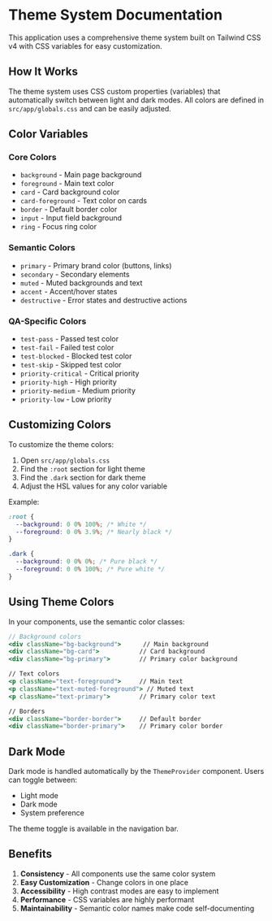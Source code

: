 # Theme System Documentation

This application uses a comprehensive theme system built on Tailwind CSS v4 with CSS variables for easy customization.

## How It Works

The theme system uses CSS custom properties (variables) that automatically switch between light and dark modes. All colors are defined in `src/app/globals.css` and can be easily adjusted.

## Color Variables

### Core Colors
- `background` - Main page background
- `foreground` - Main text color
- `card` - Card background color
- `card-foreground` - Text color on cards
- `border` - Default border color
- `input` - Input field background
- `ring` - Focus ring color

### Semantic Colors
- `primary` - Primary brand color (buttons, links)
- `secondary` - Secondary elements
- `muted` - Muted backgrounds and text
- `accent` - Accent/hover states
- `destructive` - Error states and destructive actions

### QA-Specific Colors
- `test-pass` - Passed test color
- `test-fail` - Failed test color
- `test-blocked` - Blocked test color
- `test-skip` - Skipped test color
- `priority-critical` - Critical priority
- `priority-high` - High priority
- `priority-medium` - Medium priority
- `priority-low` - Low priority

## Customizing Colors

To customize the theme colors:

1. Open `src/app/globals.css`
2. Find the `:root` section for light theme
3. Find the `.dark` section for dark theme
4. Adjust the HSL values for any color variable

Example:
```css
:root {
  --background: 0 0% 100%; /* White */
  --foreground: 0 0% 3.9%; /* Nearly black */
}

.dark {
  --background: 0 0% 0%; /* Pure black */
  --foreground: 0 0% 100%; /* Pure white */
}
```

## Using Theme Colors

In your components, use the semantic color classes:

```jsx
// Background colors
<div className="bg-background">      // Main background
<div className="bg-card">           // Card background
<div className="bg-primary">        // Primary color background

// Text colors
<p className="text-foreground">     // Main text
<p className="text-muted-foreground"> // Muted text
<p className="text-primary">        // Primary color text

// Borders
<div className="border-border">     // Default border
<div className="border-primary">    // Primary color border
```

## Dark Mode

Dark mode is handled automatically by the `ThemeProvider` component. Users can toggle between:
- Light mode
- Dark mode
- System preference

The theme toggle is available in the navigation bar.

## Benefits

1. **Consistency** - All components use the same color system
2. **Easy Customization** - Change colors in one place
3. **Accessibility** - High contrast modes are easy to implement
4. **Performance** - CSS variables are highly performant
5. **Maintainability** - Semantic color names make code self-documenting